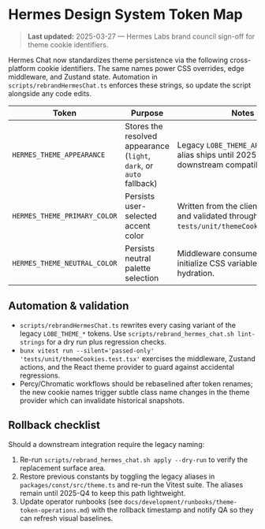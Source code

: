 # Hermes Design System Token Map

> **Last updated:** 2025-03-27 — Hermes Labs brand council sign-off for
> theme cookie identifiers.

Hermes Chat now standardizes theme persistence via the following cross-platform
cookie identifiers. The same names power CSS overrides, edge middleware, and
Zustand state. Automation in `scripts/rebrandHermesChat.ts` enforces these
strings, so update the script alongside any code edits.

| Token                        | Purpose                                                              | Notes                                                                                            |
| ---------------------------- | -------------------------------------------------------------------- | ------------------------------------------------------------------------------------------------ |
| `HERMES_THEME_APPEARANCE`    | Stores the resolved appearance (`light`, `dark`, or `auto` fallback) | Legacy `LOBE_THEME_APPEARANCE` alias ships until 2025-Q4 for downstream compatibility.           |
| `HERMES_THEME_PRIMARY_COLOR` | Persists user-selected accent color                                  | Written from the client via `AppTheme` and validated through `tests/unit/themeCookies.test.tsx`. |
| `HERMES_THEME_NEUTRAL_COLOR` | Persists neutral palette selection                                   | Middleware consumes this value to initialize CSS variables before hydration.                     |

## Automation & validation

- `scripts/rebrandHermesChat.ts` rewrites every casing variant of the legacy
  `LOBE_THEME_*` tokens. Use `scripts/rebrand_hermes_chat.sh lint-strings` for a
  dry run plus regression checks.
- `bunx vitest run --silent='passed-only' 'tests/unit/themeCookies.test.tsx'`
  exercises the middleware, Zustand actions, and the React theme provider to
  guard against accidental regressions.
- Percy/Chromatic workflows should be rebaselined after token renames; the new
  cookie names trigger subtle class name changes in the theme provider which can
  invalidate historical snapshots.

## Rollback checklist

Should a downstream integration require the legacy naming:

1. Re-run `scripts/rebrand_hermes_chat.sh apply --dry-run` to verify the
   replacement surface area.
2. Restore previous constants by toggling the legacy aliases in
   `packages/const/src/theme.ts` and re-run the Vitest suite. The aliases remain
   until 2025-Q4 to keep this path lightweight.
3. Update operator runbooks (see `docs/development/runbooks/theme-token-operations.md`)
   with the rollback timestamp and notify QA so they can refresh visual baselines.
